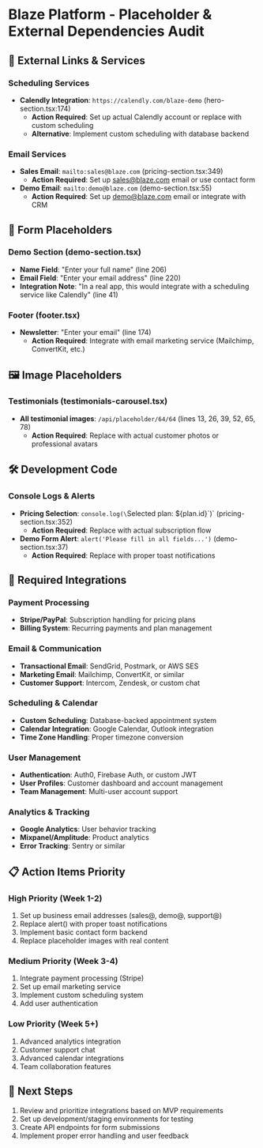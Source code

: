 # Blaze Platform - Placeholder & External Dependencies Audit

## 🔗 External Links & Services

### Scheduling Services
- **Calendly Integration**: `https://calendly.com/blaze-demo` (hero-section.tsx:174)
  - **Action Required**: Set up actual Calendly account or replace with custom scheduling
  - **Alternative**: Implement custom scheduling with database backend

### Email Services
- **Sales Email**: `mailto:sales@blaze.com` (pricing-section.tsx:349)
  - **Action Required**: Set up sales@blaze.com email or use contact form
- **Demo Email**: `mailto:demo@blaze.com` (demo-section.tsx:55)
  - **Action Required**: Set up demo@blaze.com email or integrate with CRM

## 📝 Form Placeholders

### Demo Section (demo-section.tsx)
- **Name Field**: "Enter your full name" (line 206)
- **Email Field**: "Enter your email address" (line 220)
- **Integration Note**: "In a real app, this would integrate with a scheduling service like Calendly" (line 41)

### Footer (footer.tsx)
- **Newsletter**: "Enter your email" (line 174)
  - **Action Required**: Integrate with email marketing service (Mailchimp, ConvertKit, etc.)

## 🖼️ Image Placeholders

### Testimonials (testimonials-carousel.tsx)
- **All testimonial images**: `/api/placeholder/64/64` (lines 13, 26, 39, 52, 65, 78)
  - **Action Required**: Replace with actual customer photos or professional avatars

## 🛠️ Development Code

### Console Logs & Alerts
- **Pricing Selection**: `console.log(\`Selected plan: \${plan.id}\`)` (pricing-section.tsx:352)
  - **Action Required**: Replace with actual subscription flow
- **Demo Form Alert**: `alert('Please fill in all fields...')` (demo-section.tsx:37)
  - **Action Required**: Replace with proper toast notifications

## 🎯 Required Integrations

### Payment Processing
- **Stripe/PayPal**: Subscription handling for pricing plans
- **Billing System**: Recurring payments and plan management

### Email & Communication
- **Transactional Email**: SendGrid, Postmark, or AWS SES
- **Marketing Email**: Mailchimp, ConvertKit, or similar
- **Customer Support**: Intercom, Zendesk, or custom chat

### Scheduling & Calendar
- **Custom Scheduling**: Database-backed appointment system
- **Calendar Integration**: Google Calendar, Outlook integration
- **Time Zone Handling**: Proper timezone conversion

### User Management
- **Authentication**: Auth0, Firebase Auth, or custom JWT
- **User Profiles**: Customer dashboard and account management
- **Team Management**: Multi-user account support

### Analytics & Tracking
- **Google Analytics**: User behavior tracking
- **Mixpanel/Amplitude**: Product analytics
- **Error Tracking**: Sentry or similar

## 📋 Action Items Priority

### High Priority (Week 1-2)
1. Set up business email addresses (sales@, demo@, support@)
2. Replace alert() with proper toast notifications
3. Implement basic contact form backend
4. Replace placeholder images with real content

### Medium Priority (Week 3-4)
1. Integrate payment processing (Stripe)
2. Set up email marketing service
3. Implement custom scheduling system
4. Add user authentication

### Low Priority (Week 5+)
1. Advanced analytics integration
2. Customer support chat
3. Advanced calendar integrations
4. Team collaboration features

## 🔄 Next Steps
1. Review and prioritize integrations based on MVP requirements
2. Set up development/staging environments for testing
3. Create API endpoints for form submissions
4. Implement proper error handling and user feedback 